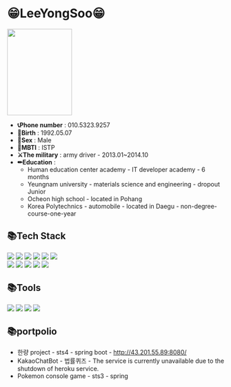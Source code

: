 # 😁LeeYongSoo😁
<img src="https://user-images.githubusercontent.com/107594743/217143404-ae000851-612b-495b-a7d9-7f67986ddf45.jpg" width="150" height="200">

* __📞Phone number__ : 010.5323.9257
* __📆Birth__ : 1992.05.07
* __🧑Sex__ : Male
* __🤟MBTI__ : ISTP
* __⚔The military__ : army driver - 2013.01~2014.10
* __✏Education__ :
  * Human education center academy - IT developer academy - 6 months
  * Yeungnam university - materials science and engineering - dropout Junior
  * Ocheon high school - located in Pohang
  * Korea Polytechnics - automobile - located in Daegu - non-degree-course-one-year
## 📚Tech Stack
<div>
 <img src="https://img.shields.io/badge/JavaScript-3178C6?style=flat&logo=JavaScript&logoColor=white"/>
 <img src="https://img.shields.io/badge/Java-6DB33F?style=flat&logo=Java&logoColor=white"/>
 <img src="https://img.shields.io/badge/Spring-6DB33F?style=flat&logo=Spring&logoColor=white"/>
 <img src="https://img.shields.io/badge/SpringBoot-6DB33F?style=flat&logo=Spring Boot&logoColor=white"/>
 <img src="https://img.shields.io/badge/HTML-E34F26?style=flat&logo=HTML5&logoColor=white"/>
 <img src="https://img.shields.io/badge/CSS-1572B6?style=flat&logo=CSS3&logoColor=white"/>
 <br>
 <img src="https://img.shields.io/badge/BootStrap-7952B3?style=flat&logo=BootStrap&logoColor=white"/>
 <img src="https://img.shields.io/badge/jQuery-1572B6?style=flat&logo=jQuery&logoColor=white"/>
 <img src="https://img.shields.io/badge/MYSQL-4479A1?style=flat&logo=MYSQL&logoColor=white"/>
 <img src="https://img.shields.io/badge/Oracle-F80000?style=flat&logo=Oracle&logoColor=white"/>
 <img src="https://img.shields.io/badge/Amazon AWS-232F3E?style=flat&logo=Amazon AWS&logoColor=white"/>
</div>

## 📚Tools
<div>
 <img src="https://img.shields.io/badge/Eclipse IDE-2C2255?style=flat&logo=Eclipse IDE&logoColor=white"/>
 <img src="https://img.shields.io/badge/Visual Studio Code-007ACC?style=flat&logo=Visual Studio Code&logoColor=white"/>
 <img src="https://img.shields.io/badge/Git-F05032?style=flat&logo=Git&logoColor=white"/>
 <img src="https://img.shields.io/badge/GitHub-181717?style=flat&logo=GitHub&logoColor=white"/>
</div>

## 📚portpolio
* 한량 project - sts4 - spring boot - http://43.201.55.89:8080/ 
* KakaoChatBot - 법률퀴즈 - The service is currently unavailable due to the shutdown of heroku service.
* Pokemon console game - sts3 - spring

